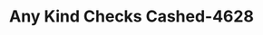 ---
f_zip-code: 34950
f_state-code: FL
title: Any Kind Checks Cashed-4628
f_phone: 772-461-2274
f_city-only: Fort Pierce
f_address: 1165 South Ushighway 1 Fort Pierce
f_location-unique-id: '4628'
slug: any-kind-checks-cashed-4628
updated-on: '2024-05-30T13:46:58.046Z'
created-on: '2024-05-30T13:36:59.803Z'
published-on: '2024-05-30T13:54:32.469Z'
f_city-state: cms/city/fort-pierce-fl.md
f_company: cms/company/any-kind-checks-cashed.md
f_state: cms/state/florida.md
layout: '[payday-loan].html'
tags: payday-loan
---